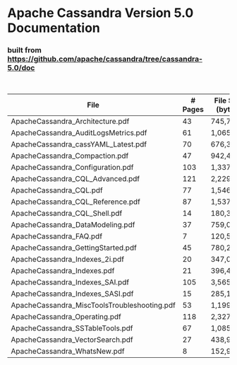 # Apache Cassandra Version 5.0 Documentation
### built from https://github.com/apache/cassandra/tree/cassandra-5.0/doc

<br>

| File                                         | # Pages | File Size (bytes) |
|----------------------------------------------|---------|-------------------|
| ApacheCassandra_Architecture.pdf             |    43   |       745,725     |
| ApacheCassandra_AuditLogsMetrics.pdf         |    61   |     1,065,798     |
| ApacheCassandra_cassYAML_Latest.pdf          |    70   |       676,393     |
| ApacheCassandra_Compaction.pdf               |    47   |       942,404     |
| ApacheCassandra_Configuration.pdf            |   103   |     1,337,560     |
| ApacheCassandra_CQL_Advanced.pdf             |   121   |     2,229,146     |
| ApacheCassandra_CQL.pdf                      |    77   |     1,546,628     |
| ApacheCassandra_CQL_Reference.pdf            |    87   |     1,537,381     |
| ApacheCassandra_CQL_Shell.pdf                |    14   |       180,365     |
| ApacheCassandra_DataModeling.pdf             |    37   |       759,067     |
| ApacheCassandra_FAQ.pdf                      |     7   |       120,534     |
| ApacheCassandra_GettingStarted.pdf           |    45   |       780,242     |
| ApacheCassandra_Indexes_2i.pdf               |    20   |       347,053     |
| ApacheCassandra_Indexes.pdf                  |    21   |       396,447     |
| ApacheCassandra_Indexes_SAI.pdf              |   105   |     3,565,183     |
| ApacheCassandra_Indexes_SASI.pdf             |    15   |       285,101     |
| ApacheCassandra_MiscToolsTroubleshooting.pdf |    53   |     1,199,462     |
| ApacheCassandra_Operating.pdf                |   118   |     2,327,334     |
| ApacheCassandra_SSTableTools.pdf             |    67   |     1,085,957     |
| ApacheCassandra_VectorSearch.pdf             |    27   |       438,987     |
| ApacheCassandra_WhatsNew.pdf                 |     8   |       152,912     |
